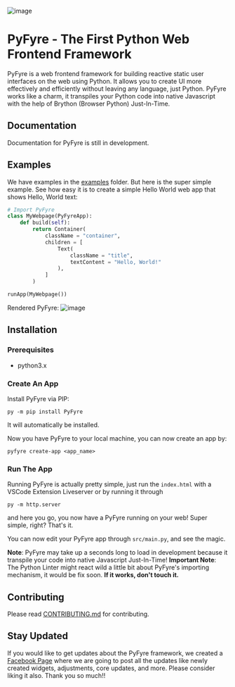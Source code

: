 ![image](https://user-images.githubusercontent.com/64759159/151080177-2b2ab45a-86e5-4746-b92f-6c4edd1aaa8f.png)

# PyFyre - The First Python Web Frontend Framework
PyFyre is a web frontend framework for building reactive static user interfaces on the web using Python. It allows you to create UI more effectively and efficiently without leaving any language, just Python. PyFyre works like a charm, it transpiles your Python code into native Javascript with the help of Brython (Browser Python) Just-In-Time.

## Documentation
Documentation for PyFyre is still in development.

## Examples
We have examples in the [examples](examples) folder. But here is the super simple example.
See how easy it is to create a simple Hello World web app that shows Hello, World text:

```py
# Import PyFyre
class MyWebpage(PyFyreApp):
    def build(self):
        return Container(
            className = "container",
            children = [
                Text(
                    className = "title",
                    textContent = "Hello, World!"
                ),
            ]
        )

runApp(MyWebpage())
```

Rendered PyFyre:
![image](https://user-images.githubusercontent.com/64759159/111881940-d80e4380-89ed-11eb-9ffc-d607d80896fb.png)

## Installation

### Prerequisites
* python3.x

### Create An App
Install PyFyre via PIP:
```
py -m pip install PyFyre
```
It will automatically be installed.

Now you have PyFyre to your local machine, you can now create an app by:
```
pyfyre create-app <app_name>
```

### Run The App
Running PyFyre is actually pretty simple, just run the `index.html` with a VSCode Extension Liveserver or by running it through 
```
py -m http.server
```
and here you go, you now have a PyFyre running on your web! Super simple, right? That's it.

You can now edit your PyFyre app through `src/main.py`, and see the magic.

**Note**: PyFyre may take up a seconds long to load in development because it transpile your code into native Javascript Just-In-Time!
**Important Note**: The Python Linter might react wild a little bit about PyFyre's importing mechanism, it would be fix soon. **If it works, don't touch it.**

## Contributing
Please read [CONTRIBUTING.md](CONTRIBUTING.md) for contributing.

## Stay Updated
If you would like to get updates about the PyFyre framework, we created a [Facebook Page](https://www.facebook.com/PyFyreframework) where we are going to post all the updates like newly created widgets, adjustments, core updates, and more. Please consider liking it also. Thank you so much!!
